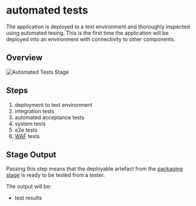 # automated tests

The application is deployed to a test environment and thoroughly inspected using automated tesing. This is the first time the application will be deployed into an environment with connectivity to other components.

## Overview

![Automated Tests Stage](images/automated-tests.svg)

## Steps

1. deployment to test environment
2. integration tests
3. automated acceptance tests
4. system tests
5. e2e tests
6. [WAF](https://en.wikipedia.org/wiki/Application_firewall) tests

## Stage Output

Passing this step means that the deployable artefact from the [packaging stage](../02-packaging/README.md) is ready to be tested from a tester.

The output will be:

* test results
